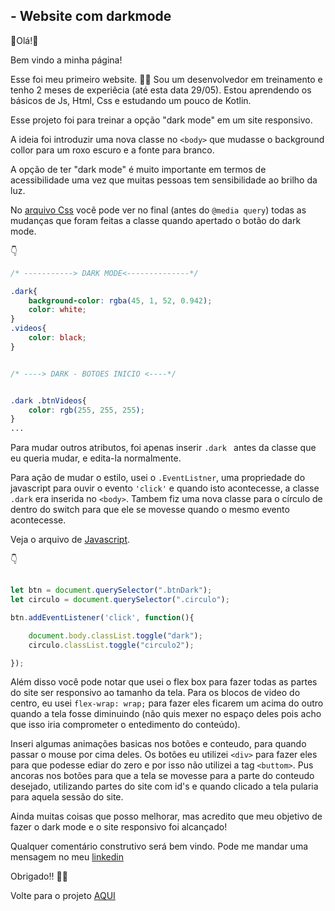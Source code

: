 ## - Website com darkmode

🌟Olá!🌟

 Bem vindo a minha página! 

Esse foi meu primeiro website. 👨‍🎓 Sou um desenvolvedor em treinamento e tenho 2 meses de experiêcia (até esta data 29/05). Estou aprendendo os básicos de Js, Html, Css e estudando um pouco de Kotlin.

Esse projeto foi para treinar a opção "dark mode" em um site responsivo. 

A ideia foi introduzir uma nova classe no ```<body>``` que mudasse o background collor para um roxo escuro e a fonte para branco.

A opção de ter "dark mode" é muito importante em termos de acessibilidade uma vez que muitas pessoas tem sensibilidade ao brilho da luz. 

No [arquivo Css](styles/style.css) você pode ver no final (antes do ``` @media query ```) todas as mudanças que foram feitas a classe quando apertado o botão do dark mode.

👇

```css
/* -----------> DARK MODE<--------------*/

.dark{
    background-color: rgba(45, 1, 52, 0.942);
    color: white;
}
.videos{
    color: black;
}


/* ----> DARK - BOTOES INICIO <----*/


.dark .btnVideos{
    color: rgb(255, 255, 255);
}
...
```

Para mudar outros atributos, foi apenas inserir ```.dark ``` antes da classe que eu queria mudar, e edita-la normalmente.

Para ação de mudar o estilo, usei o ```.EventListner```, uma propriedade do javascript para ouvir o evento ```'click'``` e quando isto acontecesse, a classe ```.dark``` era inserida no ```<body>```. Tambem fiz uma nova classe para o círculo de dentro do switch para que ele se movesse quando o mesmo evento acontecesse. 

Veja o arquivo de [Javascript](script.js).

👇

```js

let btn = document.querySelector(".btnDark");
let circulo = document.querySelector(".circulo");

btn.addEventListener('click', function(){

    document.body.classList.toggle("dark");
    circulo.classList.toggle("circulo2");

});
```

Além disso você pode notar que usei o flex box para fazer todas as partes do site ser responsivo ao tamanho da tela. Para os blocos de video do centro, eu usei ```flex-wrap: wrap;``` para fazer eles ficarem um acima do outro quando a tela fosse diminuindo (não quis mexer no espaço deles pois acho que isso iria comprometer o entedimento do conteúdo).

Inseri algumas animações basicas nos botões e conteudo, para quando passar o mouse por cima deles. Os botões eu utilizei ```<div>``` para fazer eles para que podesse ediar do zero e por isso não utilizei a tag ```<buttom>```. Pus ancoras nos botões para que a tela se movesse para a parte do conteudo desejado, utilizando partes do site com id's e quando clicado a tela pularia para aquela sessão do site. 

Ainda muitas coisas que posso melhorar, mas acredito que meu objetivo de fazer o dark mode e o site responsivo foi alcançado! 

Qualquer comentário construtivo será bem vindo. Pode me mandar uma mensagem no meu [linkedin](https://www.linkedin.com/in/paulo-rafael-faria-dos-santos-a2ba65235/)

Obrigado!! 👋🙂


Volte para o projeto [AQUI](https://github.com/SantosPauloRF/WebSite-DarkMode)